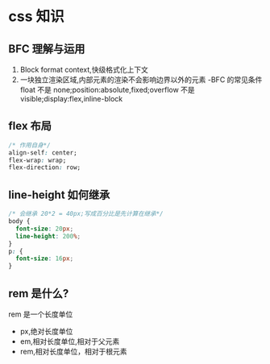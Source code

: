 # css 知识

## BFC 理解与运用

1. Block format context,快级格式化上下文
2. 一块独立渲染区域,内部元素的渲染不会影响边界以外的元素
   -BFC 的常见条件
   float 不是 none;position:absolute,fixed;overflow 不是 visible;display:flex,inline-block

## flex 布局

```css
/* 作用自身*/
align-self: center;
flex-wrap: wrap;
flex-direction: row;
```

## line-height 如何继承

```css
/* 会继承 20*2 = 40px;写成百分比是先计算在继承*/
body {
  font-size: 20px;
  line-height: 200%;
}
p: {
  font-size: 16px;
}
```

## rem 是什么?

rem 是一个长度单位

- px,绝对长度单位
- em,相对长度单位,相对于父元素
- rem,相对长度单位，相对于根元素
